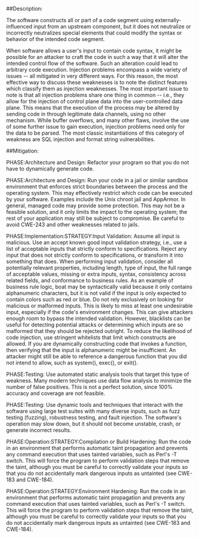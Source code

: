 ##Description:

The software constructs all or part of a code segment using externally-influenced input from an upstream component, but it does not neutralize or incorrectly neutralizes special elements that could modify the syntax or behavior of the intended code segment.

When software allows a user's input to contain code syntax, it might be possible for an attacker to craft the code in such a way that it will alter the intended control flow of the software. Such an alteration could lead to arbitrary code execution. Injection problems encompass a wide variety of issues -- all mitigated in very different ways. For this reason, the most effective way to discuss these weaknesses is to note the distinct features which classify them as injection weaknesses. The most important issue to note is that all injection problems share one thing in common -- i.e., they allow for the injection of control plane data into the user-controlled data plane. This means that the execution of the process may be altered by sending code in through legitimate data channels, using no other mechanism. While buffer overflows, and many other flaws, involve the use of some further issue to gain execution, injection problems need only for the data to be parsed. The most classic instantiations of this category of weakness are SQL injection and format string vulnerabilities.

##Mitigation:


PHASE:Architecture and Design:
Refactor your program so that you do not have to dynamically generate code.

PHASE:Architecture and Design:
Run your code in a jail or similar sandbox environment that enforces strict boundaries between the process and the operating system. This may effectively restrict which code can be executed by your software. Examples include the Unix chroot jail and AppArmor. In general, managed code may provide some protection. This may not be a feasible solution, and it only limits the impact to the operating system; the rest of your application may still be subject to compromise. Be careful to avoid CWE-243 and other weaknesses related to jails.

PHASE:Implementation:STRATEGY:Input Validation:
Assume all input is malicious. Use an accept known good input validation strategy, i.e., use a list of acceptable inputs that strictly conform to specifications. Reject any input that does not strictly conform to specifications, or transform it into something that does. When performing input validation, consider all potentially relevant properties, including length, type of input, the full range of acceptable values, missing or extra inputs, syntax, consistency across related fields, and conformance to business rules. As an example of business rule logic, boat may be syntactically valid because it only contains alphanumeric characters, but it is not valid if the input is only expected to contain colors such as red or blue. Do not rely exclusively on looking for malicious or malformed inputs. This is likely to miss at least one undesirable input, especially if the code's environment changes. This can give attackers enough room to bypass the intended validation. However, blacklists can be useful for detecting potential attacks or determining which inputs are so malformed that they should be rejected outright. To reduce the likelihood of code injection, use stringent whitelists that limit which constructs are allowed. If you are dynamically constructing code that invokes a function, then verifying that the input is alphanumeric might be insufficient. An attacker might still be able to reference a dangerous function that you did not intend to allow, such as system(), exec(), or exit().

PHASE:Testing:
Use automated static analysis tools that target this type of weakness. Many modern techniques use data flow analysis to minimize the number of false positives. This is not a perfect solution, since 100% accuracy and coverage are not feasible.

PHASE:Testing:
Use dynamic tools and techniques that interact with the software using large test suites with many diverse inputs, such as fuzz testing (fuzzing), robustness testing, and fault injection. The software's operation may slow down, but it should not become unstable, crash, or generate incorrect results.

PHASE:Operation:STRATEGY:Compilation or Build Hardening:
Run the code in an environment that performs automatic taint propagation and prevents any command execution that uses tainted variables, such as Perl's -T switch. This will force the program to perform validation steps that remove the taint, although you must be careful to correctly validate your inputs so that you do not accidentally mark dangerous inputs as untainted (see CWE-183 and CWE-184).

PHASE:Operation:STRATEGY:Environment Hardening:
Run the code in an environment that performs automatic taint propagation and prevents any command execution that uses tainted variables, such as Perl's -T switch. This will force the program to perform validation steps that remove the taint, although you must be careful to correctly validate your inputs so that you do not accidentally mark dangerous inputs as untainted (see CWE-183 and CWE-184).

